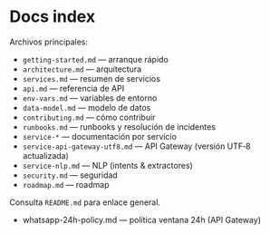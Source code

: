 # Docs index

Archivos principales:

- `getting-started.md` — arranque rápido
- `architecture.md` — arquitectura
- `services.md` — resumen de servicios
- `api.md` — referencia de API
- `env-vars.md` — variables de entorno
- `data-model.md` — modelo de datos
- `contributing.md` — cómo contribuir
- `runbooks.md` — runbooks y resolución de incidentes
- `service-*` — documentación por servicio
- `service-api-gateway-utf8.md` — API Gateway (versión UTF‑8 actualizada)
- `service-nlp.md` — NLP (intents & extractores)
- `security.md` — seguridad
- `roadmap.md` — roadmap

Consulta `README.md` para enlace general.


- whatsapp-24h-policy.md — política ventana 24h (API Gateway)
